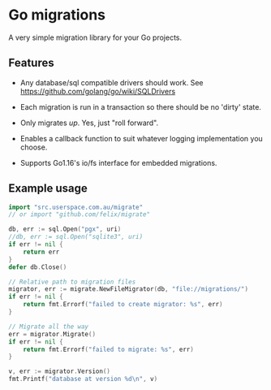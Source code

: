 # Go migrations

A very simple migration library for your Go projects.

## Features

- Any database/sql compatible drivers should work. See
  https://github.com/golang/go/wiki/SQLDrivers

- Each migration is run in a transaction so there should be no 'dirty' state.

- Only migrates _up_. Yes, just "roll forward".

- Enables a callback function to suit whatever logging implementation you
  choose.

- Supports Go1.16's io/fs interface for embedded migrations.

## Example usage

```go
import "src.userspace.com.au/migrate"
// or import "github.com/felix/migrate"

db, err := sql.Open("pgx", uri)
//db, err := sql.Open("sqlite3", uri)
if err != nil {
    return err
}
defer db.Close()

// Relative path to migration files
migrator, err := migrate.NewFileMigrator(db, "file://migrations/")
if err != nil {
    return fmt.Errorf("failed to create migrator: %s", err)
}

// Migrate all the way
err = migrator.Migrate()
if err != nil {
    return fmt.Errorf("failed to migrate: %s", err)
}

v, err := migrator.Version()
fmt.Printf("database at version %d\n", v)
```

